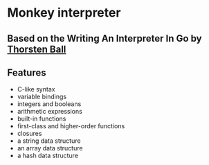 # Monkey interpreter

## Based on the Writing An Interpreter In Go by [Thorsten Ball](https://github.com/mrnugget)

## Features

- C-like syntax
- variable bindings
- integers and booleans
- arithmetic expressions
- built-in functions
- first-class and higher-order functions
- closures
- a string data structure
- an array data structure
- a hash data structure
